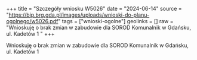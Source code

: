 +++
title = "Szczegóły wniosku W5026"
date = "2024-06-14"
source = "https://bip.brg.gda.pl/images/uploads/wnioski-do-planu-ogolnego/w5026.pdf"
tags = ["wnioski-ogolne"]
geolinks = []
raw = "Wnioskuję o brak zmian w zabudowie dla SOROD Komunalnik w Gdańsku, ul. Kadetów 1 "
+++

Wnioskuję o brak zmian w zabudowie dla SOROD Komunalnik w Gdańsku, ul.
Kadetów 1



